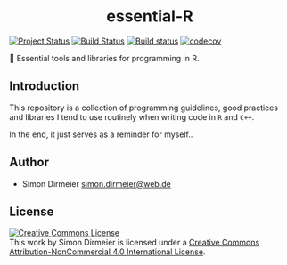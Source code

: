 <h1 align="center"> essential-R </h1>

[![Project Status](http://www.repostatus.org/badges/latest/concept.svg)](http://www.repostatus.org/#concept)
[![Build Status](https://travis-ci.org/dirmeier/essential-R.svg?branch=master)](https://travis-ci.org/dirmeier/essential-R)
[![Build status](https://ci.appveyor.com/api/projects/status/a24buhq5r8iibx4w?svg=true)](https://ci.appveyor.com/project/dirmeier/essential-r)
[![codecov](https://codecov.io/gh/dirmeier/essential-R/branch/master/graph/badge.svg)](https://codecov.io/gh/dirmeier/essential-R)


:rocket: Essential tools and libraries for programming in R.

## Introduction

This repository is a collection of programming guidelines, good practices and  libraries I tend to use routinely when writing code in `R` and `C++`.

In the end, it just serves as a reminder for myself..

## Author

* Simon Dirmeier <a href="mailto:simon.dirmeier@web.de">simon.dirmeier@web.de</a>

## License

<a rel="license" href="http://creativecommons.org/licenses/by-nc/4.0/"><img alt="Creative Commons License" style="border-width:0" src="https://i.creativecommons.org/l/by-nc/4.0/88x31.png" /></a><br />This work by Simon Dirmeier is licensed under a <a rel="license" href="http://creativecommons.org/licenses/by-nc/4.0/">Creative Commons Attribution-NonCommercial 4.0 International License</a>.
